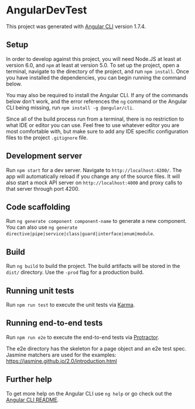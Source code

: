 # AngularDevTest

This project was generated with [Angular CLI](https://github.com/angular/angular-cli) version 1.7.4.

## Setup

In order to develop against this project, you will need Node.JS at least at version 6.0, and `npm` at least at version 5.0. To set up the project, open a terminal, navigate to the directory of the project, and run `npm install`. Once you have installed the dependencies, you can begin running the command below.

You may also be required to install the Angular CLI. If any of the commands below don't work, and the error references the `ng` command or the Angular CLI being missing, run `npm install -g @angular/cli`.

Since all of the build process run from a terminal, there is no restriction to what IDE or editor you can use. Feel free to use whatever editor you are most comfortable with, but make sure to add any IDE specific configuration files to the project `.gitignore` file.

## Development server

Run `npm start` for a dev server. Navigate to `http://localhost:4200/`. The app will automatically reload if you change any of the source files. It will also start a mock API server on `http://localhost:4000` and proxy calls to that server through port 4200.

## Code scaffolding

Run `ng generate component component-name` to generate a new component. You can also use `ng generate directive|pipe|service|class|guard|interface|enum|module`.

## Build

Run `ng build` to build the project. The build artifacts will be stored in the `dist/` directory. Use the `-prod` flag for a production build.

## Running unit tests

Run `npm run test` to execute the unit tests via [Karma](https://karma-runner.github.io).

## Running end-to-end tests

Run `npm run e2e` to execute the end-to-end tests via [Protractor](http://www.protractortest.org/).

The e2e directory has the skeleton for a page object and an e2e test spec.
Jasmine matchers are used for the examples: https://jasmine.github.io/2.0/introduction.html

## Further help

To get more help on the Angular CLI use `ng help` or go check out the [Angular CLI README](https://github.com/angular/angular-cli/blob/master/README.md).
